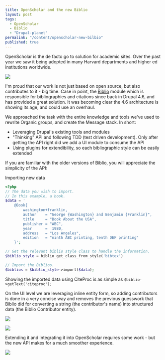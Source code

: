 ```yaml
---
title: OpenScholar and the new Biblio
layout: post
tags:
  - OpenScholar
  - Biblio
  - "Drupal-planet"
permalink: "/content/openscholar-new-bilbio"
published: true
---
```



OpenScholar is the de facto go to solution for academic sites. Over the past year we saw it being adopted in many Harvard departments and higher ed institutions worldwide.

![]({{BASE_PATH}}/assets/images/posts/os-biblio/6.jpg)

I'm proud that our work is not just based on open source, but also contributes to it - big time. Case in point, the [Biblio](https://github.com/Gizra/biblio) module which is responsible for bibliographies and citations since back in Drupal 4.6, and has provided a great solution. It was becoming clear the 4.6 architecture is showing its age, and could use an overhaul.

<!-- more -->

We approached the task with the entire knowledge and tools we've used to rewrite Organic groups, and create the Message stack. In short:

* Leveraging Drupal's existing tools and modules
* "Thinking" API and following TDD (test driven development). Only after getting the API right did we add a UI module to consume the API
* Using plugins for extendibility, so each bibliographic style can be easily extended

If you are familiar with the older versions of Biblio, you will appreciate the simplicity of the API:

Importing new data

```php
<?php
// The data you wish to import.
// In this example, a book.
$data = '
	@Book{
    	washington+franklin,
  		author    = "George {Washington} and Benjamin {Franklin}",
	  	title     = "Book About the USA",
	  	publisher = "ABC",
		year      =  1980,
		address   = "Los Angeles",
  		edition   = "ninth ABC printing, tenth DEF printing"
	}';

// Get the relevant biblio style class to handle the information.
$biblio_style = biblio_get_class_from_style('bibtex')

// Import the Biblios.
$biblios = $biblio_style->import($data);
```

Showing the imported data using CiteProc is as simple as ``$biblio->getText('citeproc');``

On the UI level we are leveraging inline entity form, so adding contributors is done in a very concise way and removes the previous guesswork that Biblio did for converting a string (the contributor's name) into structured data (the Biblio Contributor entity).

![]({{BASE_PATH}}/assets/images/posts/os-biblio/7.jpg)

![]({{BASE_PATH}}/assets/images/posts/os-biblio/8.jpg)

Extending it and integrating it into OpenScholar requires some work - but the new API makes for a much smoother experience.

![]({{BASE_PATH}}/assets/images/posts/os-biblio/9.jpg)
